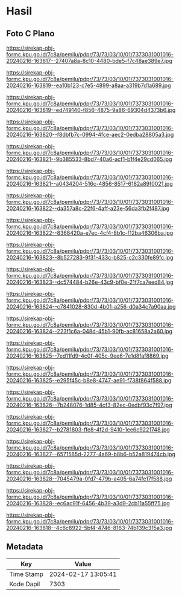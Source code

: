# Hasil

## Foto C Plano

https://sirekap-obj-formc.kpu.go.id/7c8a/pemilu/pdpr/73/73/03/10/01/7373031001016-20240216-163817--27407a8a-8c10-4480-bde5-f7c48ae389e7.jpg

https://sirekap-obj-formc.kpu.go.id/7c8a/pemilu/pdpr/73/73/03/10/01/7373031001016-20240216-163819--ea10b123-c7e5-4899-a8aa-a319b7d1a689.jpg

https://sirekap-obj-formc.kpu.go.id/7c8a/pemilu/pdpr/73/73/03/10/01/7373031001016-20240216-163819--ed749140-f856-4875-9a86-69304d4373b6.jpg

https://sirekap-obj-formc.kpu.go.id/7c8a/pemilu/pdpr/73/73/03/10/01/7373031001016-20240216-163820--f8dbfb7c-0994-4fce-aec2-0edba28805a3.jpg

https://sirekap-obj-formc.kpu.go.id/7c8a/pemilu/pdpr/73/73/03/10/01/7373031001016-20240216-163821--9b385533-8bd7-40a6-acf1-b1f4e29cd065.jpg

https://sirekap-obj-formc.kpu.go.id/7c8a/pemilu/pdpr/73/73/03/10/01/7373031001016-20240216-163821--a0434204-516c-4856-8517-6182a89f0021.jpg

https://sirekap-obj-formc.kpu.go.id/7c8a/pemilu/pdpr/73/73/03/10/01/7373031001016-20240216-163822--da357a8c-22f6-4aff-a23e-56da3fb2f487.jpg

https://sirekap-obj-formc.kpu.go.id/7c8a/pemilu/pdpr/73/73/03/10/01/7373031001016-20240216-163822--8368420a-e7ec-4cf4-8b1c-f12ba46306ba.jpg

https://sirekap-obj-formc.kpu.go.id/7c8a/pemilu/pdpr/73/73/03/10/01/7373031001016-20240216-163823--8b527283-9f31-433c-b825-c2c330fe89fc.jpg

https://sirekap-obj-formc.kpu.go.id/7c8a/pemilu/pdpr/73/73/03/10/01/7373031001016-20240216-163823--dc574484-b26e-43c9-bf0e-21f7ca7eed84.jpg

https://sirekap-obj-formc.kpu.go.id/7c8a/pemilu/pdpr/73/73/03/10/01/7373031001016-20240216-163824--c7841028-830d-4b01-a256-d0a34c7a90aa.jpg

https://sirekap-obj-formc.kpu.go.id/7c8a/pemilu/pdpr/73/73/03/10/01/7373031001016-20240216-163824--223f1c6a-048d-45b1-90fb-ac81658a2a60.jpg

https://sirekap-obj-formc.kpu.go.id/7c8a/pemilu/pdpr/73/73/03/10/01/7373031001016-20240216-163825--7ed11fd9-4c0f-405c-9ee6-7e1d8faf8869.jpg

https://sirekap-obj-formc.kpu.go.id/7c8a/pemilu/pdpr/73/73/03/10/01/7373031001016-20240216-163825--e295f45c-b8e8-4747-ae91-f738f864f588.jpg

https://sirekap-obj-formc.kpu.go.id/7c8a/pemilu/pdpr/73/73/03/10/01/7373031001016-20240216-163826--7b248076-1d85-4cf3-82ec-0edbf93c7f97.jpg

https://sirekap-obj-formc.kpu.go.id/7c8a/pemilu/pdpr/73/73/03/10/01/7373031001016-20240216-163827--b2781803-ffe8-4f2d-9410-1ee6c9221748.jpg

https://sirekap-obj-formc.kpu.go.id/7c8a/pemilu/pdpr/73/73/03/10/01/7373031001016-20240216-163827--6571585d-2277-4a69-b8b6-b52a819474cb.jpg

https://sirekap-obj-formc.kpu.go.id/7c8a/pemilu/pdpr/73/73/03/10/01/7373031001016-20240216-163828--7045479a-0fd7-479b-a405-6a74fe17f588.jpg

https://sirekap-obj-formc.kpu.go.id/7c8a/pemilu/pdpr/73/73/03/10/01/7373031001016-20240216-163828--ec6ac91f-6456-4b39-a3d9-2cb11a55ff75.jpg

https://sirekap-obj-formc.kpu.go.id/7c8a/pemilu/pdpr/73/73/03/10/01/7373031001016-20240216-163818--4c6c8922-5bf4-4746-8163-74b139c315a3.jpg


## Metadata

| Key        | Value               |
| ---------- | ------------------- |
| Time Stamp | 2024-02-17 13:05:41 |
| Kode Dapil | 7303                |



